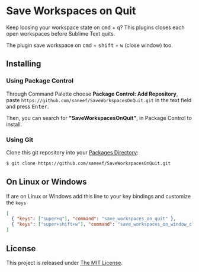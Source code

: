 # Save Workspaces on Quit

Keep loosing your workspace state on <kbd>cmd</kbd> + <kbd>q</kbd>? This plugins closes each open workspaces before Sublime Text quits.

The plugin save workspace on <kbd>cmd</kbd> + <kbd>shift</kbd> + <kbd>w</kbd> (close window) too.

## Installing

### Using Package Control

Through Command Palette choose **Package Control: Add Repository**, paste `https://github.com/saneef/SaveWorkspacesOnQuit.git` in the text field and press <kbd>Enter</kbd>.

Then, you can search for **"SaveWorkspacesOnQuit"**, in Package Control to install.

### Using Git

Clone this git repository into your [Packages Directory](http://sublimetext.info/docs/en/basic_concepts.html):

```bash
$ git clone https://github.com/saneef/SaveWorkspacesOnQuit.git
```

## On Linux or Windows

If are on Linux or Windows add this line to your key bindings and customize the `keys`

```json
[
  { "keys": ["super+q"], "command": "save_workspaces_on_quit" },
  { "keys": ["super+shift+w"], "command": "save_workspaces_on_window_close" }
]
```

## License

This project is released under [The MIT License](http://www.opensource.org/licenses/mit-license.php).

